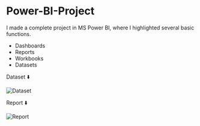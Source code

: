 # Power-BI-Project
I made a complete project in MS Power BI, where I highlighted several basic functions.
- Dashboards 
- Reports 
- Workbooks 
- Datasets

Dataset ⬇️

![Dataset](https://user-images.githubusercontent.com/92667271/194026353-f4e2f2c7-764c-4308-b1e1-fdee4b5aabb6.png)

Report ⬇️

![Report](https://user-images.githubusercontent.com/92667271/194026370-56bba6e9-93c0-4ae3-a7a4-ea4e49fdb75c.png)
